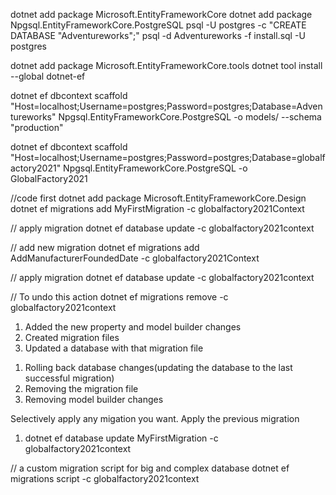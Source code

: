 dotnet add package Microsoft.EntityFrameworkCore
dotnet add package Npgsql.EntityFrameworkCore.PostgreSQL
psql -U postgres -c "CREATE DATABASE \"Adventureworks\";"
psql -d Adventureworks -f install.sql -U postgres

dotnet add package Microsoft.EntityFrameworkCore.tools
dotnet tool install --global dotnet-ef

dotnet ef dbcontext scaffold "Host=localhost;Username=postgres;Password=postgres;Database=Adventureworks" Npgsql.EntityFrameworkCore.PostgreSQL -o models/ --schema "production"

dotnet ef dbcontext scaffold "Host=localhost;Username=postgres;Password=postgres;Database=globalfactory2021" Npgsql.EntityFrameworkCore.PostgreSQL -o GlobalFactory2021

//code first 
dotnet add package Microsoft.EntityFrameworkCore.Design
dotnet ef migrations add MyFirstMigration -c globalfactory2021Context

// apply migration
dotnet ef database update -c globalfactory2021context

// add new migration
dotnet ef migrations add AddManufacturerFoundedDate -c globalfactory2021Context

// apply migration
dotnet ef database update -c globalfactory2021context

// To undo this action
dotnet ef migrations remove -c globalfactory2021context


<!-- Migration Steps -->
1. Added the new property and model builder changes
2. Created migration files
3. Updated a database with that migration file

<!-- Undo migration steps -->
1. Rolling back database changes(updating the database to the last successful migration)
2. Removing the migration file
3. Removing model builder changes

Selectively apply any migation you want.
Apply the previous migration
1. dotnet ef database update MyFirstMigration -c globalfactory2021context


// a custom migration script for big and complex database
dotnet ef migrations script -c globalfactory2021context








